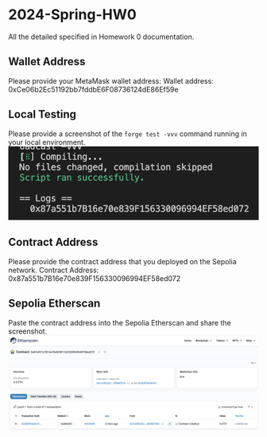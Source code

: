 # 2024-Spring-HW0

All the detailed specified in Homework 0 documentation.

## Wallet Address
Please provide your MetaMask wallet address:
Wallet address: 0xCe06b2Ec51192bb7fddbE6F08736124dE86Ef59e

## Local Testing
Please provide a screenshot of the `forge test -vvv` command running in your local environment.
![Local Testing Screenshot](HW0_01.png)

## Contract Address
Please provide the contract address that you deployed on the Sepolia network.
Contract Address: 0x87a551b7B16e70e839F156330096994EF58ed072

## Sepolia Etherscan
Paste the contract address into the Sepolia Etherscan and share the screenshot.
![Sepolia Etherscan Screenshot](HW0_02.png)